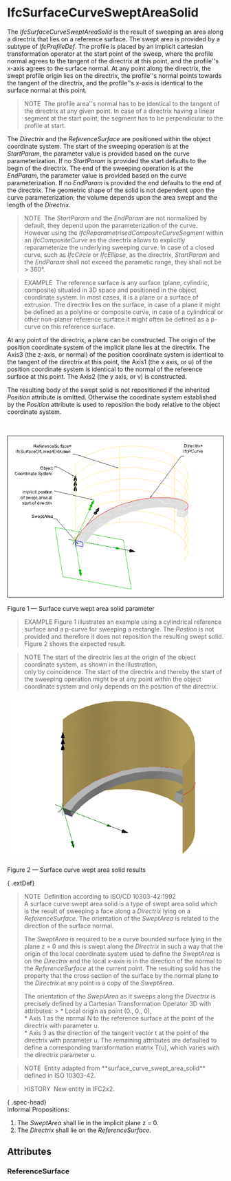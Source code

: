 # IfcSurfaceCurveSweptAreaSolid

The _IfcSurfaceCurveSweptAreaSolid_ is the result of sweeping an area along a directrix that lies on a reference surface. The swept area is provided by a subtype of _IfcProfileDef_. The profile is placed by an implicit cartesian transformation operator at the start point of the sweep, where the profile normal agrees to the tangent of the directrix at this point, and the profile''s x-axis agrees to the surface normal. At any point along the directrix, the swept profile origin lies on the directrix, the profile''s normal points towards the tangent of the directrix, and the profile''s x-axis is identical to the surface normal at this point.  
  
> NOTE&nbsp; The profile area''s normal has to be identical to the tangent of the directrix at any given point. In case of a directrix having a linear segment at the start point, the segment has to be perpendicular to the profile at start.  
  
The _Directrix_ and the _ReferenceSurface_ are positioned within the object coordinate system. The start of the sweeping operation is at the _StartParam_, the parameter value is provided based on the curve parameterization. If no _StartParam_ is provided the start defaults to the begin of the directrix. The end of the sweeping operation is at the _EndParam_, the parameter value is provided based on the curve parameterization. If no _EndParam_ is provided the end defaults to the end of the directrix. The geometric shape of the solid is not dependent upon the curve parameterization; the volume depends upon the area swept and the length of the _Directrix_.  
  
> NOTE&nbsp; The _StartParam_ and the _EndParam_ are not normalized by default, they depend upon the parameterization of the curve. However using the _IfcReparametrisedCompositeCurveSegment_ within an _IfcCompositeCurve_ as the directrix allows to explicitly reparameterize the underlying sweeping curve. In case of a closed curve, such as _IfcCircle_ or _IfcEllipse_, as the directrix, _StartParam_ and the _EndParam_ shall not exceed the parametic range, they shall not be > 360&deg;.  
  
> EXAMPLE&nbsp; The reference surface is any surface (plane, cylindric, composite) situated in 3D space and positioned in the object coordinate system. In most cases, it is a plane or a surface of extrusion. The directrix lies on the surface, in case of a plane it might be defined as a polyline or composite curve, in case of a cylindrical or other non-planer reference surface it might often be defined as a p-curve on this reference surface.  
  
At any point of the directrix, a plane can be constructed. The origin of the position coordinate system of the implicit plane lies at the directrix. The Axis3 (the z-axis, or normal) of the position coordinate system is identical to the tangent of the directrix at this point, the Axis1 (the x axis, or u) of the position coordinate system is identical to the normal of the reference surface at this point. The Axis2 (the y axis, or v) is constructed.  
  
The resulting body of the swept solid is not repositioned if the inherited _Position_ attribute is omitted. Otherwise the coordinate system established by the _Position_ attribute is used to reposition the body relative to the object coordinate system.  
  
&nbsp;  
  
![surface curve wept area solid](../../../../figures/ifcsurfacecurvesweptareasolid_01.png)

Figure 1 &mdash; Surface curve wept area solid parameter

> EXAMPLE Figure 1 illustrates an example using a cylindrical reference surface and a p-curve for sweeping a rectangle. The <em>Postion</em> is not provided and therefore it does not reposition the resulting swept solid. Figure 2 shows the expected result.

> NOTE The start of the directrix lies at the origin of the object coordinate system, as shown in the illustration,<br>only by coincidence. The start of the directrix and thereby the start of the sweeping operation might be at any point within the object coordinate system and only depends on the position of the directrix.

![surface curve wept area solid](../../../../figures/ifcsurfacecurvesweptareasolid_02.png)

Figure 2 &mdash; Surface curve wept area solid results

{ .extDef}  
> NOTE&nbsp; Definition according to ISO/CD 10303-42:1992    
> A surface curve swept area solid is a type of swept area solid which is the result of sweeping a face along a _Directrix_ lying on a _ReferenceSurface_. The orientation of the _SweptArea_ is related to the direction of the surface normal.    
>     
> The _SweptArea_ is required to be a curve bounded surface lying in the plane z = 0 and this is swept along the _Directrix_ in such a way that the origin of the local coordinate system used to define the _SweptArea_ is on the _Directrix_ and the local x-axis is in the direction of the normal to the _ReferenceSurface_ at the current point. The resulting solid has the property that the cross section of the surface by the normal plane to the _Directrix_ at any point is a copy of the _SweptArea_.    
>     
> The orientation of the _SweptArea_ as it sweeps along the _Directrix_ is precisely defined by a Cartesian Transformation Operator 3D with attributes: > \* Local origin as point (0., 0., 0),  
> \* Axis 1 as the normal N to the reference surface at the point of the directrix with parameter u.  
> \* Axis 3 as the direction of the tangent vector t at the point of the directrix with parameter u.   The remaining attributes are defaulted to define a corresponding transformation matrix T(u), which varies with the directrix parameter u.  
  
> NOTE&nbsp; Entity adapted from \*\*surface_curve_swept_area_solid\*\* defined in ISO 10303-42.  
  
> HISTORY&nbsp; New entity in IFC2x2.  
  
{ .spec-head}  
Informal Propositions:  
  
1. The _SweptArea_ shall lie in the implicit plane z = 0.  
2. The _Directrix_ shall lie on the _ReferenceSurface_.

## Attributes

### ReferenceSurface

